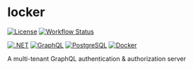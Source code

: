# locker

[![License](https://img.shields.io/github/license/bdreece/locker?style=for-the-badge)](https://github.com/bdreece/locker/blob/main/LICENSE)
[![Workflow Status](https://img.shields.io/github/actions/workflow/status/bdreece/locker/dotnet-desktop.yml?branch=main&style=for-the-badge)](https://github.com/bdreece/locker/actions/workflows/dotnet-desktop.yml)

[![.NET](https://img.shields.io/badge/-.NET%207.0-512BD4?logo=dotnet&logoColor=white&style=for-the-badge)](https://dotnet.microsoft.com/en-us/)
[![GraphQL](https://img.shields.io/badge/-GraphQL-E10098?logo=graphql&logoColor=white&style=for-the-badge)](https://graphql.org/)
[![PostgreSQL](https://img.shields.io/badge/-PostgreSQL-4169E1?logo=postgresql&logoColor=white&style=for-the-badge)](https://www.postgresql.org/)
[![Docker](https://img.shields.io/badge/-Docker-2496ED?logo=docker&logoColor=white&style=for-the-badge)](https://www.docker.com/)

A multi-tenant GraphQL authentication & authorization server
